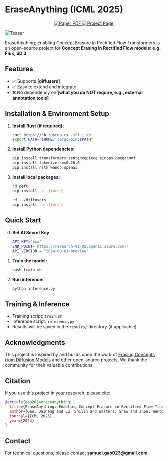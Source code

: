 # EraseAnything (ICML 2025)

<p align="center">
  <a href="https://arxiv.org/abs/2412.20413">
    <img src='https://img.shields.io/badge/Paper-arXiv%20Preprint-green?style=for-the-badge&logo=arxiv&logoColor=white&labelColor=66cc00&color=94DD15' alt='Paper PDF'>
  </a>
  <a href='https://tomguluson92.github.io/projects/eraseanything/'>
    <img src='https://img.shields.io/badge/Project-Page-orange?style=for-the-badge&logo=Google%20chrome&logoColor=white&labelColor=D35400' alt='Project Page'>
  </a>
</p>

![Teaser](teaser.png)

EraseAnything: Enabling Concept Erasure in Rectified Flow Transformers is an open-source project for **Concept Erasing in Rectified Flow models: e.g. Flux, SD 3**.


## Features

- ✅ Supports **[diffusers]**
- ✅ Easy to extend and integrate
- ❌ No dependency on **[what you do NOT require, e.g., external annotation tools]**

## Installation & Environment Setup

1. **Install Rust (if required):**
   ```bash
   curl https://sh.rustup.rs -sSf | sh
   export PATH="$HOME/.cargo/bin:$PATH"
   ```

2. **Install Python dependencies:**
   ```bash
   pip install transformers sentencepiece einops omegaconf
   pip install tokenizers==0.20.0
   pip install nltk wandb openai
   ```

3. **Install local packages:**
   ```bash
   cd peft
   pip install -e .[torch]

   cd ../diffusers
   pip install -e .[torch]
   ```

## Quick Start

0. **Set AI Secret Key**

    ```bash
    API_KEY='xxx'
    END_POINT='https://research-01-02.openai.azure.com/'
    API_VERSION = "2024-08-01-preview"
    ```

1. **Train the model:**
   ```bash
   bash train.sh
   ```

2. **Run inference:**
   ```bash
   python inference.py
   ```

## Training & Inference

- Training script: `train.sh`
- Inference script: `inference.py`
- Results will be saved in the `results/` directory (if applicable).

## Acknowledgments

This project is inspired by and builds upon the work of [Erasing Concepts from Diffusion Models](https://github.com/rohitgandikota/erasing) and other open-source projects. We thank the community for their valuable contributions.

## Citation

If you use this project in your research, please cite:
```bibtex
@article{gao2024eraseanything,
  title={EraseAnything: Enabling Concept Erasure in Rectified Flow Transformers},
  author={Gao, Daiheng and Lu, Shilin and Walters, Shaw and Zhou, Wenbo and Chu, Jiaming and Zhang, Jie and Zhang, Bang and Jia, Mengxi and Zhao, Jian and Fan, Zhaoxin and others},
  journal={ICML 2025},
  year={2024}
}
```

## Contact

For technical questions, please contact **samuel.gao023@gmail.com**.